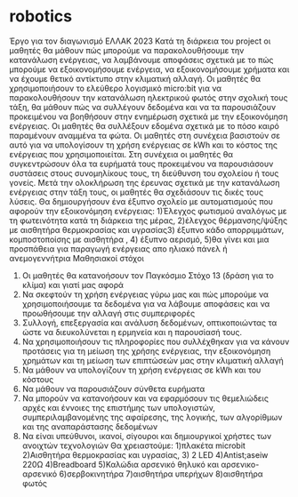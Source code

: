 # robotics
Έργο για τον διαγωνισμό ΕΛΛΑΚ 2023
 Κατά τη διάρκεια του project οι μαθητές  θα μάθουν πώς μπορούμε να παρακολουθήσουμε την κατανάλωση ενέργειας, να λαμβάνουμε αποφάσεις σχετικά με το πώς μπορούμε να εξοικονομήσουμε ενέργεια, να εξοικονομήσουμε χρήματα και να έχουμε θετικό αντίκτυπο στην κλιματική αλλαγή.
Οι μαθητές θα χρησιμοποιήσουν το ελεύθερο λογισμικό  micro:bit για να παρακολουθήσουν την κατανάλωση ηλεκτρικού φωτός στην σχολική τους τάξη, θα μάθουν πώς να συλλέγουν δεδομένα και να τα παρουσιάζουν προκειμένου να βοηθήσουν στην ενημέρωση σχετικά με την εξοικονόμηση ενέργειας.
Οι μαθητές  θα συλλέξουν εδομένα σχετικά με το πόσο καιρό παραμένουν αναμμένα τα φώτα. Οι μαθητές στη συνέχεια βασιστούν σε αυτό για να υπολογίσουν τη χρήση ενέργειας σε kWh και το κόστος της ενέργειας που χρησιμοποιείται. Στη συνέχεια οι  μαθητές θα συγκεντρώσουν όλα τα ευρήματά τους προκειμένου να παρουσιάσουν συστάσεις στους συνομηλίκους τους, τη διεύθυνση του σχολείου ή τους γονείς. 
Μετά την ολοκλήρωση της έρευνας σχετικά με την κατανάλωση ενέργειας στην τάξη τους, οι μαθητές θα σχεδιάσουν τις δικές τους λύσεις. Θα δημιουργήσουν ένα έξυπνο σχολείο με αυτοματισμούς που αφορούν την εξοικονόμηση ενέργειας: 1)Έλεγχος φωτισμού αναλόγως με τη φωτεινότητα κατά τη διάρκεια της μέρας, 2)έλεγχος θέρμανσης/ψύξης με αισθητήρα θερμοκρασίας και υγρασίας3) έξυπνο κάδο απορριμμάτων, κομποστοποίσης με αισθητήρα , 4) έξυπνο αερισμό, 5)θα γίνει και μια προσπάθεια για παραγωγή ενέργειας απο ηλιακό πάνελ ή ανεμογεννήτρια 
Μαθησιακοί στόχοι
1.	Οι μαθητές θα κατανοήσουν τον Παγκόσμιο Στόχο 13 (δράση για το κλίμα) και γιατί μας αφορά
2.	Να σκεφτούν τη χρήση ενέργειας γύρω μας και πώς μπορούμε να χρησιμοποιήσουμε τα δεδομένα για να λάβουμε αποφάσεις και να προωθήσουμε την αλλαγή στις συμπεριφορές
3.	Συλλογή, επεξεργασία και ανάλυση δεδομένων, οπτικοποιώντας τα ώστε να διευκολύνεται η ερμηνεία και η παρουσίασή τους.
4.	Να χρησιμοποιήσουν τις πληροφορίες που συλλέχθηκαν για να κάνουν προτάσεις για τη μείωση της χρήσης ενέργειας, την εξοικονόμηση χρημάτων και τη μείωση των επιπτώσεών μας στην κλιματική αλλαγή
5.	Να μάθουν να υπολογίζουν τη χρήση ενέργειας σε kWh και του κόστους
6.	Να μάθουν να παρουσιάζουν σύνθετα ευρήματα
7.	Να μπορούν να κατανοήσουν και να εφαρμόσουν τις θεμελιώδεις αρχές και έννοιες της επιστήμης των υπολογιστών, συμπεριλαμβανομένης της αφαίρεσης, της λογικής, των αλγορίθμων και της αναπαράστασης δεδομένων
8.	Να είναι υπεύθυνοι, ικανοί, σίγουροι και δημιουργικοί χρήστες των ανοιχτών τεχνολογιών
Θα χρειαστούμε:
1)πλακέτα microbit 2)Αισθητήρα θερμοκρασίας και υγρασίας, 3) 2 LED 4)Antist;aseiw 220Ω 4)Breadboard 5)Καλώδια αρσενικό θηλυκό και αρσενικο-αρσενικό 6)σερβοκινητήρα 7)αισθητήρα υπερήχων 8)αισθητήρα φωτός
